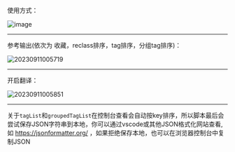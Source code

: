 使用方式：

![image](https://user-images.githubusercontent.com/39186981/276524698-04c4376b-307f-42bb-ade6-0bdfa2aa1535.png)
***
参考输出(依次为 收藏，reclass排序，tag排序，分组tag排序)：

![20230911005719](https://user-images.githubusercontent.com/39186981/266851921-14952d29-ac7a-47da-b55a-4d3331cbec7c.png)
***
开启翻译：

![20230911005851](https://user-images.githubusercontent.com/39186981/266852148-90a10422-8d1c-486a-8310-74abfe47b831.png)
***
关于`tagList`和`groupedTagList`在控制台查看会自动按key排序，所以脚本最后会尝试保存JSON字符串到本地，你可以通过vscode或其他JSON格式化网站查看,如 https://jsonformatter.org/ ，如果拒绝保存本地，也可以在浏览器控制台中复制JSON
